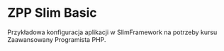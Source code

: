 ZPP Slim Basic
==============

Przykładowa konfiguracja aplikacji w SlimFramework na potrzeby kursu Zaawansowany Programista PHP.

